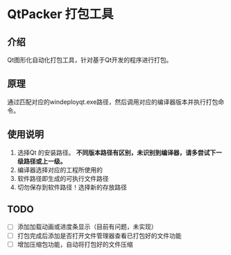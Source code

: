 # QtPacker 打包工具

## 介绍

Qt图形化自动化打包工具，针对基于Qt开发的程序进行打包。

## 原理

通过匹配对应的windeployqt.exe路径，然后调用对应的编译器版本并执行打包命令。


## 使用说明
1. 选择Qt 的安装路径。
**不同版本路径有区别，未识别到编译器，请多尝试下一级路径或上一级。**
2. 编译器选择对应的工程所使用的
3. 软件路径即生成的可执行文件路径
4. 切勿保存到软件路径！选择新的存放路径

## TODO

- [ ] 添加加载动画或进度条显示（目前有问题，未实现）
- [ ] 打包完成后添加是否打开文件管理器查看已打包好的文件功能
- [ ] 增加压缩包功能，自动将打包好的文件压缩
